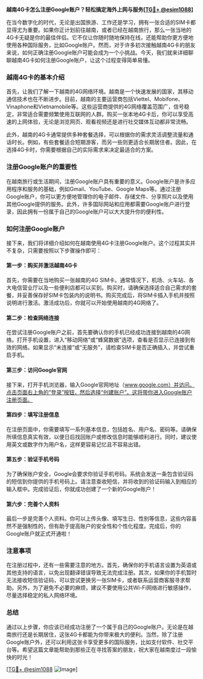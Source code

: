 **越南4G卡怎么注册Google账户？轻松搞定海外上网与服务[[TG💪+ @esim1088](https://t.me/s/esim1088)]**

在当今数字化的时代，无论是出国旅游、工作还是学习，拥有一张合适的SIM卡都显得尤为重要。如果你正计划前往越南，或者已经在越南旅行，那么一张当地的4G卡无疑是你的最佳伴侣。它不仅让你随时随地保持在线，还能帮助你更方便地使用各种国际服务，比如Google账户。然而，对于许多初次接触越南4G卡的朋友来说，如何正确注册Google账户可能会成为一个小挑战。今天，我们就来详细聊聊越南4G卡如何注册Google账户，让这个过程变得简单易懂。

### 越南4G卡的基本介绍

首先，让我们了解一下越南的4G网络环境。越南是一个快速发展的国家，其移动通信技术也在不断进步。目前，越南的主要运营商包括Viettel、Mobifone、Vinaphone和Vietnamobile等。这些运营商提供的4G网络覆盖范围广，信号稳定，非常适合需要频繁使用互联网的人群。购买一张本地4G卡后，你可以享受高速的上网体验，无论是浏览网页、观看视频还是进行社交媒体互动都非常流畅。

此外，越南的4G卡通常提供多种套餐选择，可以根据你的需求灵活调整流量和通话时长。例如，有些套餐适合短期游客，而另一些则更适合长期居住者。因此，在选择4G卡时，你需要根据自己的实际需求来决定最适合的方案。

### 注册Google账户的重要性

在越南旅行或生活期间，注册Google账户具有重要的意义。Google账户是许多应用程序和服务的基础，例如Gmail、YouTube、Google Maps等。通过注册Google账户，你可以更方便地管理你的电子邮件、存储文件、分享照片以及使用其他Google提供的服务。此外，许多国际网站和应用都需要Google账户进行登录，因此拥有一份属于自己的Google账户可以大大提升你的便利性。

### 如何注册Google账户

接下来，我们将详细介绍如何在越南使用4G卡注册Google账户。这个过程其实并不复杂，只需要按照以下步骤操作即可：

#### 第一步：购买并激活越南4G卡

首先，你需要在当地购买一张越南的4G SIM卡。通常情况下，机场、火车站、各大电信营业厅以及一些便利店都可以买到。购买时，请确保选择适合自己需求的套餐，并妥善保存好SIM卡包装内的说明书。购买完成后，将SIM卡插入手机并按照说明进行激活。激活成功后，你就可以开始使用越南的4G网络了。

#### 第二步：检查网络连接

在尝试注册Google账户之前，首先要确认你的手机已经成功连接到越南的4G网络。打开手机设置，进入“移动网络”或“蜂窝数据”选项，查看是否显示已连接到有效的网络。如果显示“未连接”或“无服务”，请检查SIM卡是否正确插入，并尝试重启手机。

#### 第三步：访问Google官网

接下来，打开手机浏览器，输入Google官网地址（www.google.com）并访问。点击页面右上角的“登录”按钮，然后选择“创建账户”。这将带你进入Google账户注册页面。

#### 第四步：填写注册信息

在注册页面中，你需要填写一系列基本信息，包括姓名、用户名、密码等。请确保所填信息真实有效，以便日后找回账户或修改信息时能够顺利进行。同时，建议使用英文或数字作为用户名，这样更容易记忆且不容易出错。

#### 第五步：验证手机号码

为了确保账户安全，Google会要求你验证手机号码。系统会发送一条包含验证码的短信到你提供的手机号码上。请注意查收短信，并将收到的验证码输入到相应的输入框中。完成验证后，你就成功创建了一个新的Google账户！

#### 第六步：完善个人资料

最后一步是完善个人资料。你可以上传头像、填写生日、性别等信息，这些内容虽然不是强制性的，但有助于提高账户的安全性和个性化程度。完成后，你的Google账户就正式开通啦！

### 注意事项

在注册过程中，还有一些需要注意的地方。首先，确保你的手机语言设置为英语或其他支持的语言，以免出现翻译错误导致无法完成注册。其次，如果你的手机暂时无法接收短信验证码，可以尝试更换另一张SIM卡，或者联系运营商客服寻求帮助。另外，为了避免不必要的麻烦，建议不要使用公共Wi-Fi网络进行敏感操作，尽量选择稳定的私人网络环境。

### 总结

通过以上步骤，你应该已经成功注册了一个属于自己的Google账户。无论是在越南旅行还是长期居住，这张4G卡都能为你带来极大的便利。当然，除了注册Google账户外，还可以利用这张卡享受更多的国际服务，比如支付软件、社交平台等。希望这篇文章能帮助到那些正在寻找答案的朋友，祝大家在越南度过一段愉快的时光！

[[TG💪+ @esim1088](https://t.me/s/esim1088) ![Image](https://i.postimg.cc/4NQfJmqS/Snipaste-2025-05-13-00-14-12.png)]